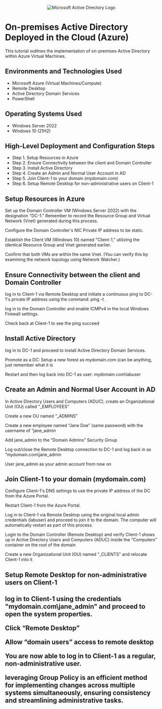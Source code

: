 <p align="center">
<img src="https://i.imgur.com/pU5A58S.png" alt="Microsoft Active Directory Logo"/>
</p>

<h1>On-premises Active Directory Deployed in the Cloud (Azure)</h1>
This tutorial outlines the implementation of on-premises Active Directory within Azure Virtual Machines.<br />

<h2>Environments and Technologies Used</h2>

- Microsoft Azure (Virtual Machines/Compute)
- Remote Desktop
- Active Directory Domain Services
- PowerShell

<h2>Operating Systems Used </h2>

- Windows Server 2022
- Windows 10 (21H2)

<h2>High-Level Deployment and Configuration Steps</h2>

- Step 1. Setup Resources in Azure
- Step 2. Ensure Connectivity between the client and Domain Controller
- Step 3. Install Active Directory
- Step 4. Create an Admin and Normal User Account in AD
- Step 5. Join Client-1 to your domain (mydomain.com)
- Step 6. Setup Remote Desktop for non-administrative users on Client-1

<h2>Setup Resources in Azure</h2>


</p>Set up the Domain Controller VM (Windows Server 2022) with the designation "DC-1." Remember to record the Resource Group and Virtual Network (Vnet) generated during this process.</p>

</p>Configure the Domain Controller's NIC Private IP address to be static.</p>

</p>Establish the Client VM (Windows 10) named "Client-1," utilizing the identical Resource Group and Vnet generated earlier.</p>

</p>Confirm that both VMs are within the same Vnet. (You can verify this by examining the network topology using Network Watcher.)</p>


<h2>Ensure Connectivity between the client and Domain Controller</h2>


</p>log in to Client-1 via Remote Desktop and initiate a continuous ping to DC-1's private IP address using the command: ping -t <ip address>.</p>

</p>log in to the Domain Controller and enable ICMPv4 in the local Windows Firewall settings.</p>

</p>Check back at Client-1 to see the ping succeed</p>


<h2>Install Active Directory</h2>


</p>log in to DC-1 and proceed to install Active Directory Domain Services.</p>

</p>Promote as a DC: Setup a new forest as mydomain.com (can be anything, just remember what it is</p>

</p>Restart and then log back into DC-1 as user: mydomain.com\labuser</p>


<h2>Create an Admin and Normal User Account in AD</h2>


</p>In Active Directory Users and Computers (ADUC), create an Organizational Unit (OU) called “_EMPLOYEES”</p>

</p>Create a new OU named “_ADMINS”</p>

</p>Create a new employee named “Jane Doe” (same password) with the username of “jane_admin</p>

</p>Add jane_admin to the “Domain Admins” Security Group</p>

</p>Log out/close the Remote Desktop connection to DC-1 and log back in as “mydomain.com\jane_admin</p>

</p>User jane_admin as your admin account from now on</p>


<h2>Join Client-1 to your domain (mydomain.com)</h2>


</p>Configure Client-1's DNS settings to use the private IP address of the DC from the Azure Portal.</p>

</p>Restart Client-1 from the Azure Portal.</p>

</p>Log in to Client-1 via Remote Desktop using the original local admin credentials (labuser) and proceed to join it to the domain. The computer will automatically restart as part of this process.</p>

</p>Login to the Domain Controller (Remote Desktop) and verify Client-1 shows up in Active Directory Users and Computers (ADUC) inside the “Computers” container on the root of the domain
</p>

</p>Create a new Organizational Unit (OU) named "_CLIENTS" and relocate Client-1 into it</p>


<h2>Setup Remote Desktop for non-administrative users on Client-1<h2>

</p>log in to Client-1 using the credentials "mydomain.com\jane_admin" and proceed to open the system properties.</p>

</p>Click “Remote Desktop”</p>

</p>Allow “domain users” access to remote desktop</p>

</p>You are now able to log in to Client-1 as a regular, non-administrative user.</p>

</p>leveraging Group Policy is an efficient method for implementing changes across multiple systems simultaneously, ensuring consistency and streamlining administrative tasks.</p>


